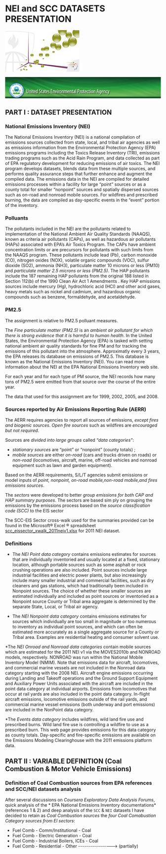NEI and SCC DATASETS PRESENTATION
==================================================================================

![Exploratory Data Analysis](https://github.com/SONEINT/Expl_Data_Analysis_Course_Project_2/blob/master/images/ExploratoryDataAnalysis.jpg)

![EPA](https://github.com/SONEINT/Expl_Data_Analysis_Course_Project_2/raw/master/images/EPA.jpg)

PART I : DATASET PRESENTATION
--------------------------------------------------------

### National Emissions Inventory (NEI)

The National Emissions Inventory (NEI) is a national compilation of emissions sources collected from state, local, and tribal air agencies as well as emissions information from the Environmental Protection Agency (EPA) emissions programs including the Toxics Release Inventory (TRI), emissions trading programs such as the Acid Rain Program, and data collected as part of EPA regulatory development for reducing emissions of air toxics. The NEI program develops datasets, blends data from these multiple sources, and performs quality assurance steps that further enhance and augment the compiled data. The emissions data in the NEI are compiled for detailed emissions processes within a facility for large “point” sources or as a county total for smaller “nonpoint” sources and spatially dispersed sources such as on-road and nonroad mobile sources. For wildfires and prescribed burning, the data are compiled as day-specific events in the “event” portion of the inventory.

### Polluants

The pollutants included in the NEI are the pollutants related to implementation of the National Ambient Air Quality Standards (NAAQS), known as criteria air pollutants (CAPs), as well as hazardous air pollutants (HAPs) associated with EPA’s Air Toxics Program. The CAPs have ambient concentration limits or are precursors for pollutants with such limits from the NAAQS program. These pollutants include lead (Pb), carbon monoxide (CO), nitrogen oxides (NOX), volatile organic compounds (VOC), sulfur dioxide (SO2), ammonia (NH3), particulate matter 10 microns or less (PM10) and *particulate matter 2.5 microns or less (PM2.5)*. The HAP pollutants include the 187 remaining HAP pollutants from the original 188 listed in Section 112(b) of the 1990 Clean Air Act 1 Amendments . Key HAP emissions sources include mercury (Hg), hydrochloric acid (HCl) and other acid gases, heavy metals such as nickel and cadmium, and hazardous organic compounds such as benzene, formaldehyde, and acetaldehyde.

### PM2.5 

The assignment is relative to PM2.5 polluant measures.

The *Fine particulate matter (PM2.5)* is an *ambient air pollutant for which there is strong evidence that it is harmful to human health*. In the United States, the Environmental Protection Agency (EPA) is tasked with setting national ambient air quality standards for fine PM and for tracking the emissions of this pollutant into the atmosphere. Approximatly every 3 years, the EPA releases its database on emissions of PM2.5. This database is known as the National Emissions Inventory (NEI). You can read more information about the NEI at the EPA National Emissions Inventory web site.

For each year and for each type of PM source, the NEI records how many tons of PM2.5 were emitted from that source over the course of the entire year. 

The data that used for this assignment are for 1999, 2002, 2005, and 2008.

### Sources reported by Air Emissions Reporting Rule (AERR)

The AERR requires agencies to report all sources of emissions, *except fires and biogenic sources*. *Open fire sources* such as wildfires are *encouraged but not required*.

Sources are *divided into large groups* called *“data categories”*: 

* *stationary sources* are “point” or “nonpoint” (county totals) ;
* *mobile sources* are either *on-road* (cars and trucks driven on roads) or *non-road* (locomotives, aircraft, marine, off-road vehicles and nonroad equipment such as lawn and garden equipment).

Based on the AERR requirements, S/L/T agencies submit emissions or model inputs of *point, nonpoint, on-road mobile,non-road mobile,and fires emissions sources*.

The *sectors* were developed to better *group emissions for both CAP and HAP summary purposes*. The sectors are based sim ply on grouping the emissions by the emissions process based on the *source classification code (SCC)* to the EIS sector

The SCC-EIS Sector cross-walk used for the summaries provided can be found in the Microsoft® Excel ® spreadsheet [scc_eissector_xwalk_2011neiv1.xlsx](ftp://ftp.epa.gov/EmisInventory/2011/doc/scc_eis_crosswalk_2011neiv1.xlsx) for 2011 NEI dataset.

### Definitions

* The *NEI Point data category* contains emissions estimates for sources that are individually inventoried and usually located at a fixed, stationary location, although portable sources such as some asphalt or rock crushing operations are also included. Point sources include large industrial facilities and electric power plants, but also increasingly include many smaller industrial and commercial facilities, such as dry cleaners and gas stations, which had traditionally been included in Nonpoint sources. The choice of whether these smaller sources are estimated individually and included as point sources or inventoried as a Nonpoint source County or Tribal area aggregate is determined by the separate State, Local, or Tribal air agency.

* The *NEI Nonpoint data category* contains emissions estimates for sources which individually are too small in magnitude or too numerous to inventory as individual point sources, and which can often be estimated more accurately as a single aggregate source for a County or Tribal area. Examples are residential heating and consumer solvent use.

*The *NEI Onroad and Nonroad data categories* contain mobile sources which are estimated for the 2011 NEI v1 via the MOVES2010b and NONROAD models, respectively. NONROAD was run within the National Mobile Inventory Model (NMIM). Note that emissions data for aircraft, locomotives, and commercial marine vessels are not included in the Nonroad data category starting with the 2008 NEI. Aircraft engine emissions occurring during Landing and Takeoff operations and the Ground Support Equipment and Auxiliary Power Units associated with the aircraft are included in the point data category at individual airports. Emissions from locomotives that occur at rail yards are also included in the point data category. In-flight aircraft emissions, locomotive emissions outside of the rail yards, and commercial marine vessel emissions (both underway and port emissions) are included in the NonPoint data category.

*The *Events data category* includes wildfires, wild land fire use and prescribed burns. Wild land fire use is controlling a wildfire to use as a prescribed burn. This web page provides emissions for this data category as county totals. Day-specific and fire-specific emissions are available on the Emissions Modeling Clearinghouse with the 2011 emissions platform data.


PART II : VARIABLE DEFINITION (Coal Combustion & Motor Vehicle Emissions)
--------------------------------------------------------

### Definition of Coal Combustion sources from EPA references and SCC/NEI datasets analysis

After several discussions on *Coursera Exploratory Data Analysis Forums*, quick analysis of the * EPA National Emissions Inventory documentations* (references 1 & 2) and deep analysis of the `SCC` & `NEI` datasets I have decided to retain as *Coal Combustion sources* the *four Coal Comabustion Category sources from EI sectors*:

* Fuel Comb - Comm/Institutional - Coal
* Fuel Comb - Electric Generation - Coal
* Fuel Comb - Industrial Boilers, ICEs - Coal
* Fuel Comb - Residential - Other -----------------> (partially)





